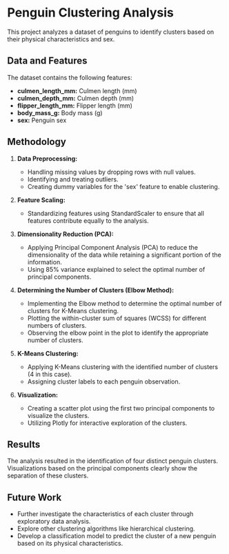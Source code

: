 # Penguin Clustering Analysis

This project analyzes a dataset of penguins to identify clusters based on their physical characteristics and sex. 

## Data and Features

The dataset contains the following features:

* **culmen_length_mm:** Culmen length (mm)
* **culmen_depth_mm:** Culmen depth (mm)
* **flipper_length_mm:** Flipper length (mm)
* **body_mass_g:** Body mass (g)
* **sex:** Penguin sex

## Methodology

1. **Data Preprocessing:** 
   - Handling missing values by dropping rows with null values.
   - Identifying and treating outliers.
   - Creating dummy variables for the 'sex' feature to enable clustering.

2. **Feature Scaling:**
   - Standardizing features using StandardScaler to ensure that all features contribute equally to the analysis.

3. **Dimensionality Reduction (PCA):**
   - Applying Principal Component Analysis (PCA) to reduce the dimensionality of the data while retaining a significant portion of the information.
   - Using 85% variance explained to select the optimal number of principal components.

4. **Determining the Number of Clusters (Elbow Method):**
   - Implementing the Elbow method to determine the optimal number of clusters for K-Means clustering.
   - Plotting the within-cluster sum of squares (WCSS) for different numbers of clusters.
   - Observing the elbow point in the plot to identify the appropriate number of clusters.

5. **K-Means Clustering:**
   - Applying K-Means clustering with the identified number of clusters (4 in this case).
   - Assigning cluster labels to each penguin observation.

6. **Visualization:**
   - Creating a scatter plot using the first two principal components to visualize the clusters.
   - Utilizing Plotly for interactive exploration of the clusters.

## Results

The analysis resulted in the identification of four distinct penguin clusters. Visualizations based on the principal components clearly show the separation of these clusters.

## Future Work

* Further investigate the characteristics of each cluster through exploratory data analysis.
* Explore other clustering algorithms like hierarchical clustering.
* Develop a classification model to predict the cluster of a new penguin based on its physical characteristics.
